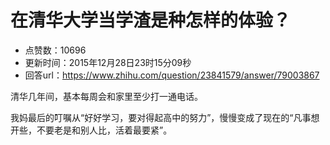 # 在清华大学当学渣是种怎样的体验？
- 点赞数：10696
- 更新时间：2015年12月28日23时15分09秒
- 回答url：https://www.zhihu.com/question/23841579/answer/79003867
<body>
 <p data-pid="J2EIfyU-">清华几年间，基本每周会和家里至少打一通电话。</p>
 <p data-pid="oPhOgsHi">我妈最后的叮嘱从“好好学习，要对得起高中的努力”，慢慢变成了现在的“凡事想开些，不要老是和别人比，活着最要紧”。</p>
</body>